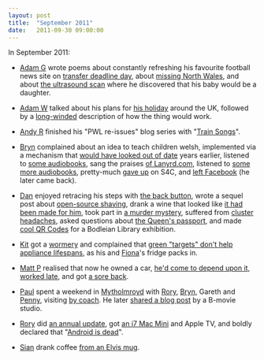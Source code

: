 ```yaml
---
layout: post
title:  "September 2011"
date:   2011-09-30 09:00:00
---
```


In September 2011:

* [Adam G][adam-g] wrote poems about constantly refreshing his favourite football news site on [transfer deadline day](http://adrokspoems.wordpress.com/2011/09/01/glance-for-headlines-day/), about [missing North Wales](http://adrokspoems.wordpress.com/2011/09/13/87/), and about [the ultrasound scan](http://adrokspoems.wordpress.com/2011/09/21/yes-we-scan/) where he discovered that his baby would be a daughter.

* [Adam W][adam-w] talked about his plans for [his holiday](http://www.ad-space.org.uk/2011/09/29/a-lorimar-holiday-production/) around the UK, followed by a [long-winded](http://www.ad-space.org.uk/2011/09/29/escape-switch/) description of how the thing would work.

* [Andy R][andy-r] finished his "PWL re-issues" blog series with "[Train Songs](http://paganwandererlu.wordpress.com/2011/09/06/boxedset10-trainsongs/)".

* [Bryn][bryn] complained about an idea to teach children welsh, implemented via a mechanism that [would have looked out of date](http://randomlyevil.org.uk/2011/09/01/arloesol-innovative/) years earlier, listened to [some audiobooks](http://randomlyevil.org.uk/2011/09/04/wythnos-yma-mewn-llyfrau-llafar-this-week-in-audiobooks/), sang the praises [of Lanyrd.com](http://randomlyevil.org.uk/2011/09/06/lanyrd-awesome/), listened to [some more audiobooks](http://randomlyevil.org.uk/2011/09/11/wythnos-yma-mewn-llyfrau-llafar-this-week-in-audiobooks-the-thank-you-economy/), pretty-much [gave up](http://randomlyevil.org.uk/2011/09/13/beth-yffach-s4c-wtf-s4c/) on S4C, and [left Facebook](http://randomlyevil.org.uk/2011/09/26/gadael-gweplyfr-leaving-facebook/) (he later came back).

* [Dan][dan] enjoyed retracing his steps with [the back button](http://www.scatmania.org/2011/09/03/the-back-button/), wrote a sequel post about [open-source shaving](http://www.scatmania.org/2011/09/07/open-source-shaving-2/), drank a wine that looked like [it had been made for him](http://www.scatmania.org/2011/09/11/promisqity/), took part in [a murder mystery](http://www.scatmania.org/2011/09/15/a-vintage-murder/), suffered from [cluster headaches](http://www.scatmania.org/2011/09/22/ouch/), asked questions about [the Queen's passport](http://www.scatmania.org/2011/09/27/the-queens-passport/), and made [cool QR Codes](http://www.scatmania.org/2011/09/30/qr-codes-of-the-bodleian/) for a Bodleian Library exhibition.

* [Kit][kit] got a [wormery](http://reaperkit.wordpress.com/2011/09/07/wormery/) and complained that [green "targets" don't help appliance lifespans](http://reaperkit.wordpress.com/2011/09/25/white-goods/), as his and [Fiona][fiona]'s fridge packs in.

* [Matt P][matt-p] realised that now he owned a car, [he'd come to depend upon it](http://myzelik.livejournal.com/54490.html), [worked late](http://myzelik.livejournal.com/54565.html), and got [a sore back](http://myzelik.livejournal.com/54890.html).

* [Paul][paul] spent a weekend in [Mytholmroyd](http://blog.pacifist.co.uk/2011/09/01/mytholmroyd/) with [Rory][rory], [Bryn][bryn], Gareth and [Penny][penny], visiting [by coach](http://blog.pacifist.co.uk/2011/09/01/national-express/). He later [shared a blog post](http://blog.pacifist.co.uk/2011/09/07/in-defence-of-mockbusters/) by a B-movie studio.

* [Rory][rory] did [an annual update](http://razinaber.livejournal.com/112294.html), got [an i7 Mac Mini](http://razinaber.livejournal.com/112462.html) and Apple TV, and boldly declared that "[Android is dead](http://razinaber.livejournal.com/112784.html)".

* [Sian][sian] drank coffee [from an Elvis mug](http://elgingerbread.wordpress.com/2011/09/27/coffee/).


[adam-g]:  http://strokeyadam.livejournal.com/
[adam-w]:  http://www.ad-space.org.uk/
[andy-k]:  http://theguidemark3.livejournal.com/
[andy-r]:  http://selfdoubtgun.wordpress.com/
[beth]:    http://littlegreenbeth.livejournal.com/
[bryn]:    http://randomlyevil.org.uk/
[claire]:  http://nowebsite.co.uk/blog/
[dan]:     http://www.scatmania.org/
[ele]:     http://ele-is-crazy.livejournal.com/
[fiona]:   http://fionafish.wordpress.com/
[hayley]:  http://leelee1983.livejournal.com/
[jen]:     http://scleip.livejournal.com/
[jimmy]:   http://vikingjim.livejournal.com/
[jta]:     http://blog.electricquaker.co.uk/
[kit]:     http://reaperkit.wordpress.com/
[liz]:     http://norasdollhouse.livejournal.com/
[malbo21]: http://malbo21.wordpress.com/
[matt-p]:  http://myzelik.livejournal.com/
[matt-r]:  http://matt-inthe-hat.livejournal.com/
[paul]:    http://blog.pacifist.co.uk/
[penny]:   http://thepennyfaerie.livejournal.com/
[pete]:    http://loonybin345.livejournal.com/
[rory]:    http://razinaber.livejournal.com/
[ruth]:    http://fleeblewidget.co.uk/
[sarah]:   http://starlight-sarah.livejournal.com/
[sian]:    http://elgingerbread.wordpress.com/

